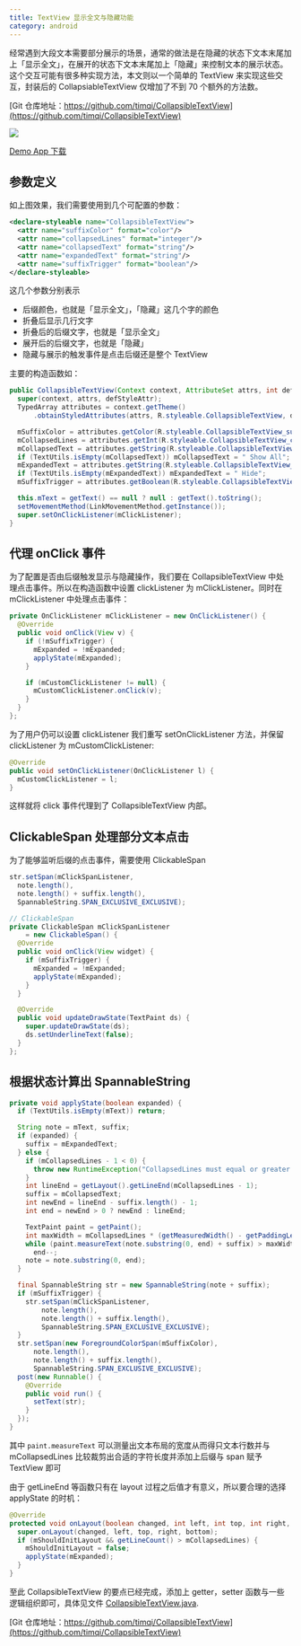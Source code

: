 ```yaml
---
title: TextView 显示全文与隐藏功能
category: android
---
```


经常遇到大段文本需要部分展示的场景，通常的做法是在隐藏的状态下文本末尾加上「显示全文」，在展开的状态下文本末尾加上「隐藏」来控制文本的展示状态。这个交互可能有很多种实现方法，本文则以一个简单的 TextView 来实现这些交互，封装后的 CollapsiableTextView 仅增加了不到 70 个额外的方法数。
<!--more-->

[Git 仓库地址：https://github.com/timqi/CollapsibleTextView](https://github.com/timqi/CollapsibleTextView)

![](https://raw.githubusercontent.com/timqi/CollapsibleTextView/master/art/CollapsedTextView.gif)

[Demo App 下载](https://github.com/timqi/CollapsibleTextView/raw/master/art/example-debug.apk)

## 参数定义

如上图效果，我们需要使用到几个可配置的参数：

```xml
<declare-styleable name="CollapsibleTextView">
  <attr name="suffixColor" format="color"/>
  <attr name="collapsedLines" format="integer"/>
  <attr name="collapsedText" format="string"/>
  <attr name="expandedText" format="string"/>
  <attr name="suffixTrigger" format="boolean"/>
</declare-styleable>
```

这几个参数分别表示

- 后缀颜色，也就是「显示全文」，「隐藏」这几个字的颜色
- 折叠后显示几行文字
- 折叠后的后缀文字，也就是「显示全文」
- 展开后的后缀文字，也就是「隐藏」
- 隐藏与展示的触发事件是点击后缀还是整个 TextView

主要的构造函数如：

```java
public CollapsibleTextView(Context context, AttributeSet attrs, int defStyleAttr) {
  super(context, attrs, defStyleAttr);
  TypedArray attributes = context.getTheme()
      .obtainStyledAttributes(attrs, R.styleable.CollapsibleTextView, defStyleAttr, 0);

  mSuffixColor = attributes.getColor(R.styleable.CollapsibleTextView_suffixColor, 0xff0000ff);
  mCollapsedLines = attributes.getInt(R.styleable.CollapsibleTextView_collapsedLines, 1);
  mCollapsedText = attributes.getString(R.styleable.CollapsibleTextView_collapsedText);
  if (TextUtils.isEmpty(mCollapsedText)) mCollapsedText = " Show All";
  mExpandedText = attributes.getString(R.styleable.CollapsibleTextView_expandedText);
  if (TextUtils.isEmpty(mExpandedText)) mExpandedText = " Hide";
  mSuffixTrigger = attributes.getBoolean(R.styleable.CollapsibleTextView_suffixTrigger, false);

  this.mText = getText() == null ? null : getText().toString();
  setMovementMethod(LinkMovementMethod.getInstance());
  super.setOnClickListener(mClickListener);
}
```

## 代理 onClick 事件

为了配置是否由后缀触发显示与隐藏操作，我们要在 CollapsibleTextView 中处理点击事件。所以在构造函数中设置 clickListener 为 mClickListener。同时在 mClickListener 中处理点击事件：

```java
private OnClickListener mClickListener = new OnClickListener() {
  @Override
  public void onClick(View v) {
    if (!mSuffixTrigger) {
      mExpanded = !mExpanded;
      applyState(mExpanded);
    }

    if (mCustomClickListener != null) {
      mCustomClickListener.onClick(v);
    }
  }
};
```

为了用户仍可以设置 clickListener 我们重写 setOnClickListener 方法，并保留 clickListener 为 mCustomClickListener:

```java
@Override
public void setOnClickListener(OnClickListener l) {
  mCustomClickListener = l;
}
```

这样就将 click 事件代理到了 CollapsibleTextView 内部。

## ClickableSpan 处理部分文本点击

为了能够监听后缀的点击事件，需要使用 ClickableSpan 

```java
str.setSpan(mClickSpanListener,
  note.length(),
  note.length() + suffix.length(),
  SpannableString.SPAN_EXCLUSIVE_EXCLUSIVE);

// ClickableSpan
private ClickableSpan mClickSpanListener
    = new ClickableSpan() {
  @Override
  public void onClick(View widget) {
    if (mSuffixTrigger) {
      mExpanded = !mExpanded;
      applyState(mExpanded);
    }
  }

  @Override
  public void updateDrawState(TextPaint ds) {
    super.updateDrawState(ds);
    ds.setUnderlineText(false);
  }
};
```

## 根据状态计算出 SpannableString

```java
private void applyState(boolean expanded) {
  if (TextUtils.isEmpty(mText)) return;

  String note = mText, suffix;
  if (expanded) {
    suffix = mExpandedText;
  } else {
    if (mCollapsedLines - 1 < 0) {
      throw new RuntimeException("CollapsedLines must equal or greater than 1");
    }
    int lineEnd = getLayout().getLineEnd(mCollapsedLines - 1);
    suffix = mCollapsedText;
    int newEnd = lineEnd - suffix.length() - 1;
    int end = newEnd > 0 ? newEnd : lineEnd;

    TextPaint paint = getPaint();
    int maxWidth = mCollapsedLines * (getMeasuredWidth() - getPaddingLeft() - getPaddingRight());
    while (paint.measureText(note.substring(0, end) + suffix) > maxWidth)
      end--;
    note = note.substring(0, end);
  }

  final SpannableString str = new SpannableString(note + suffix);
  if (mSuffixTrigger) {
    str.setSpan(mClickSpanListener,
        note.length(),
        note.length() + suffix.length(),
        SpannableString.SPAN_EXCLUSIVE_EXCLUSIVE);
  }
  str.setSpan(new ForegroundColorSpan(mSuffixColor),
      note.length(),
      note.length() + suffix.length(),
      SpannableString.SPAN_EXCLUSIVE_EXCLUSIVE);
  post(new Runnable() {
    @Override
    public void run() {
      setText(str);
    }
  });
}
```

其中 `paint.measureText` 可以测量出文本布局的宽度从而得只文本行数并与 mCollapsedLines 比较裁剪出合适的字符长度并添加上后缀与 span 赋予 TextView 即可

由于 getLineEnd 等函数只有在 layout 过程之后值才有意义，所以要合理的选择 applyState 的时机：  

```java
@Override
protected void onLayout(boolean changed, int left, int top, int right, int bottom) {
  super.onLayout(changed, left, top, right, bottom);
  if (mShouldInitLayout && getLineCount() > mCollapsedLines) {
    mShouldInitLayout = false;
    applyState(mExpanded);
  }
}
```

至此 CollapsibleTextView 的要点已经完成，添加上 getter，setter 函数与一些逻辑组织即可，具体见文件 [CollapsibleTextView.java](https://github.com/timqi/CollapsibleTextView/blob/master/library/src/main/java/com/timqi/collapsibletextview/CollapsibleTextView.java).

[Git 仓库地址：https://github.com/timqi/CollapsibleTextView](https://github.com/timqi/CollapsibleTextView)
